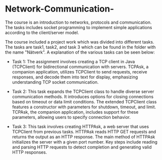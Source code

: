 # Network-Communication-
The course is an introduction to networks, protocols and communication. The tasks includes socket programming to implement simple applications according to the client/server model.

The course included a project work which was divided into different tasks. The tasks are task1, task2, and task 3 which can be found in the folder with the name "Nätverk". A explanation of the various tasks can be seen below:

- Task 1: The assignment involves creating a TCP client in Java (TCPClient) for bidirectional communication with servers. TCPAsk, a companion application, utilizes TCPClient to send requests, receive responses, and decode them into text for display, emphasizing understanding TCP socket communication.

- Task 2: This task expands the TCPClient class to handle diverse server communication methods. It introduces options for closing connections based on timeout or data limit conditions. The extended TCPClient class features a constructor with parameters for shutdown, timeout, and limit. TCPAsk, the companion application, includes support for these parameters, allowing users to specify connection behavior.

- Task 3: This task involves creating HTTPAsk, a web server that uses TCPClient from previous tasks. HTTPAsk reads HTTP GET requests and returns the output as an HTTP response. The main method of HTTPAsk initializes the server with a given port number. Key steps include reading and parsing HTTP requests to detect completion and generating valid HTTP responses.

